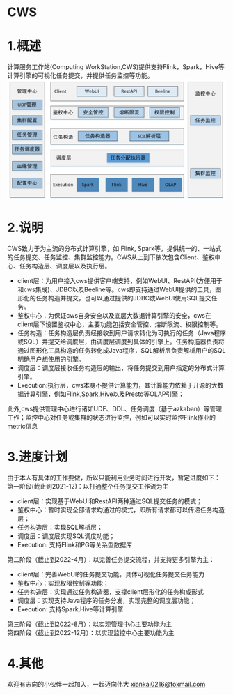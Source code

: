# CWS  
# 1.概述  
计算服务工作站(Computing WorkStation,CWS)提供支持Flink，Spark，Hive等计算引擎的可视化任务提交，并提供任务监控等功能。  
![avatar](./images/架构图.png)  
# 2.说明  
   CWS致力于为主流的分布式计算引擎，如 Flink, Spark等，提供统一的、一站式的任务提交、任务监控、集群监控能力。CWS从上到下依次包含Client、鉴权中心、任务构造层、调度层以及执行层。  
   + client层：为用户接入cws提供客户端支持，例如WebUI、RestAPI(方便用于和cws集成)、JDBC以及Beeline等。cws即支持通过WebUI提供的工具，图形化的任务构造并提交，也可以通过提供的JDBC或WebUI使用SQL提交任务。  
   + 鉴权中心：为保证cws自身安全以及底层大数据计算引擎的安全，cws在client层下设置鉴权中心，主要功能包括安全管控、熔断限流、权限控制等。  
   + 任务构造：任务构造层负责经接收到用户请求转化为可执行的任务（Java程序或SQL）并提交给调度层，由调度层调度到具体的引擎上。任务构造器负责将通过图形化工具构造的任务转化成Java程序，SQL解析层负责解析用户的SQL明确用户想使用的引擎。  
   + 调度层：调度层接收任务构造层的输出，将任务提交到用户指定的分布式计算引擎。  
   + Execution:执行层，cws本身不提供计算能力，其计算能力依赖于开源的大数据计算引擎，例如Flink,Spark,Hive以及Presto等OLAP引擎；  
     
   此外,cws提供管理中心进行诸如UDF、DDL、任务调度（基于azkaban）等管理工作；监控中心对任务或集群的状态进行监控，例如可以实时监控Flink作业的
   metric信息
# 3.进度计划  
   由于本人有具体的工作要做，所以只能利用业务时间进行开发，暂定进度如下：  
   第一阶段(截止到2021-12)：以打通整个任务提交工作流为主
   * client层：实现基于WebUI和RestAPI两种通过SQL提交任务的模式；
   * 鉴权中心：暂时实现全部请求均通过的模式，即所有请求都可以传递任务构造层；
   * 任务构造层：实现SQL解析层；
   * 调度层：调度层实现SQL调度功能；
   * Execution: 支持Flink和PG等关系型数据库
   
   第二阶段（截止到2022-4月）：以完善任务提交流程，并支持更多引擎为主：  
  * client层：完善WebUI的任务提交功能，具体可视化任务提交任务能力
  * 鉴权中心：实现权限控制等功能；
  * 任务构造层：实现通过任务构造器，支撑client层形化的任务构成形式
  * 调度层：实现支持Java程序的任务分发，实现完整的调度层功能；
  * Execution: 支持Spark,Hive等计算引擎
  
  第三阶段（截止到2022-8月）：以实现管理中心主要功能为主  
  第四阶段（截止到2022-12月）：以实现监控中心主要功能为主  
# 4.其他  
欢迎有志向的小伙伴一起加入，一起迈向伟大 xiankai0216@foxmail.com
    
